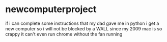 # newcomputerproject
if i can complete some instructions that my dad gave me in python i get a new computer so i will not be blocked by a WALL since my 2009 mac is so crappy it can't even run chrome without the fan running
